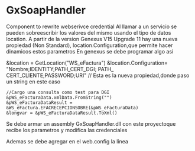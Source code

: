 # GxSoapHandler
Component to rewrite webserivce credential
Al llamar a un servicio se pueden sobreescribir los valores del mismo usando el tipo de datos location. 
A partir de la version Genexus V15 Upgrade 11 hay una nueva propiedad (Non Standard), location.Configuration,que permite hacer dinamicos estos parametros 
En genexus se debe programar algo  asi 

  &location = GetLocation("WS_eFactura")
	&location.Configuration= "Nombre;IDENTITY;PATH_CERT_DGI; PATH_ CERT_CLIENTE;PASSWORD;URI"    // Esta es la nueva propiedad,donde paso un string  en este caso

	//Cargo una consulta como test para DGI
	&pWS_eFacturaData.xmlData.FromString("")
	&pWS_eFacturaDataResult = &WS_eFactura.EFACRECEPCIONSOBRE(&pWS_eFacturaData)
	&longvar = &pWS_eFacturaDataResult.ToXml()


Se debe armar un assembly GxSoapHandler.dll con este proyectoque recibe los parametros y modifica las credenciales

Ademas se debe agregar en el web.config la linea   
           <add key="NativeChannelConfigurator" value="GxSoapHandler" />
    
